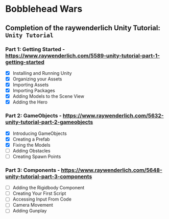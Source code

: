 # Bobblehead Wars

## Completion of the raywenderlich Unity Tutorial: `Unity Tutorial`

### Part 1: Getting Started - https://www.raywenderlich.com/5589-unity-tutorial-part-1-getting-started
- [X] Installing and Running Unity
- [X] Organizing your Assets
- [X] Importing Assets
- [X] Importing Packages
- [X] Adding Models to the Scene View
- [X] Adding the Hero

### Part 2: GameObjects - https://www.raywenderlich.com/5632-unity-tutorial-part-2-gameobjects
- [X] Introducing GameObjects
- [X] Creating a Prefab
- [X] Fixing the Models
- [ ] Adding Obstacles
- [ ] Creating Spawn Points

### Part 3: Components - https://www.raywenderlich.com/5648-unity-tutorial-part-3-components
- [ ] Adding the Rigidbody Component
- [ ] Creating Your First Script
- [ ] Accessing Input From Code
- [ ] Camera Movement
- [ ] Adding Gunplay
